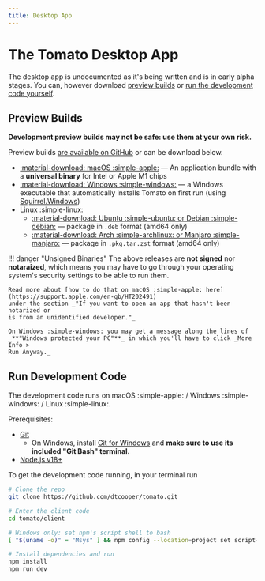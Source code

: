 ```yaml
---
title: Desktop App
---
```


# The Tomato Desktop App

The desktop app is undocumented as it's being written and is in early alpha
stages. You can, however download [preview builds](#preview-builds) or
[run the development code yourself](#run-development-code).


## Preview Builds

**Development preview builds may not be safe: use them at your own risk.**

Preview builds
[are available on GitHub](https://github.com/dtcooper/tomato/releases/tag/preview-build)
or can be download below.

  * [:material-download: macOS :simple-apple:](https://github.com/dtcooper/tomato/releases/download/preview-build/tomato-client-preview-macos.dmg)
    &mdash; An application bundle with a  **universal binary** for Intel or Apple M1 chips
  * [:material-download: Windows :simple-windows:](https://github.com/dtcooper/tomato/releases/download/preview-build/tomato-client-preview-windows.exe)
    &mdash; a Windows executable that automatically installs Tomato on first run (using
    [Squirrel.Windows](https://github.com/Squirrel/Squirrel.Windows))
  * Linux :simple-linux:
    * [:material-download: Ubuntu :simple-ubuntu: or Debian :simple-debian:](https://github.com/dtcooper/tomato/releases/download/preview-build/tomato-client-preview-linux_amd64.deb)
    &mdash; package in `.deb` format (amd64 only)
    * [:material-download: Arch :simple-archlinux: or Manjaro :simple-manjaro:](https://github.com/dtcooper/tomato/releases/download/preview-build/tomato-client-preview-linux-x86_64.pkg.tar.zst)
    &mdash; package in `.pkg.tar.zst` format (amd64 only)

!!! danger "Unsigned Binaries"
    The above releases are **not signed** nor **notaraized**, which means
    you may have to go through your operating system's security settings to be
    able to run them.

    Read more about [how to do that on macOS :simple-apple: here](https://support.apple.com/en-gb/HT202491)
    under the section _"If you want to open an app that hasn't been notarized or
    is from an unidentified developer."_

    On Windows :simple-windows: you may get a message along the lines of
    _**"Windows protected your PC"**_ in which you'll have to click _More Info >
    Run Anyway._

## Run Development Code

The development code runs on macOS :simple-apple: / Windows :simple-windows: / Linux :simple-linux:.

Prerequisites:

  * [Git](https://git-scm.com/)
    * On Windows, install [Git for Windows](https://gitforwindows.org/) and
      **make sure to use its included "Git Bash" terminal.**
  * [Node.js v18+](https://nodejs.org/)

To get the development code running, in your terminal run

```bash
# Clone the repo
git clone https://github.com/dtcooper/tomato.git

# Enter the client code
cd tomato/client

# Windows only: set npm's script shell to bash
[ "$(uname -o)" = "Msys" ] && npm config --location=project set script-shell $(which bash)

# Install dependencies and run
npm install
npm run dev
```
